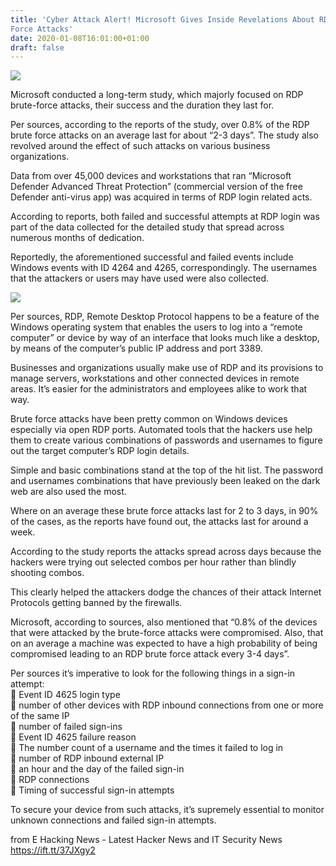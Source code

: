 ```yaml
---
title: 'Cyber Attack Alert! Microsoft Gives Inside Revelations About RDP Brute
Force Attacks'
date: 2020-01-08T16:01:00+01:00
draft: false
---
```


[![](https://1.bp.blogspot.com/-8mkuuNW19UY/XhXdoMEbrpI/AAAAAAAAJdw/BpcmP4dSdjkWO8LQidOmYM9bqizSzCzBACLcBGAsYHQ/s640/11.jpg)](https://1.bp.blogspot.com/-8mkuuNW19UY/XhXdoMEbrpI/AAAAAAAAJdw/BpcmP4dSdjkWO8LQidOmYM9bqizSzCzBACLcBGAsYHQ/s1600/11.jpg)

  

Microsoft conducted a long-term study, which majorly focused on RDP brute-force attacks, their success and the duration they last for.  
  

Per sources, according to the reports of the study, over 0.8% of the RDP brute force attacks on an average last for about “2-3 days”. The study also revolved around the effect of such attacks on various business organizations.  
  
Data from over 45,000 devices and workstations that ran “Microsoft Defender Advanced Threat Protection” (commercial version of the free Defender anti-virus app) was acquired in terms of RDP login related acts.  
  
According to reports, both failed and successful attempts at RDP login was part of the data collected for the detailed study that spread across numerous months of dedication.  
  
Reportedly, the aforementioned successful and failed events include Windows events with ID 4264 and 4265, correspondingly. The usernames that the attackers or users may have used were also collected.  
  

[![](https://1.bp.blogspot.com/-0m6P9Q2G5co/XhXd92jS2gI/AAAAAAAAJd4/8x0cjy8Iw-g5JptNA6F6rn5mXxx33PnaQCLcBGAsYHQ/s640/12.jpg)](https://1.bp.blogspot.com/-0m6P9Q2G5co/XhXd92jS2gI/AAAAAAAAJd4/8x0cjy8Iw-g5JptNA6F6rn5mXxx33PnaQCLcBGAsYHQ/s1600/12.jpg)

  
Per sources, RDP, Remote Desktop Protocol happens to be a feature of the Windows operating system that enables the users to log into a “remote computer” or device by way of an interface that looks much like a desktop, by means of the computer’s public IP address and port 3389.  
  
Businesses and organizations usually make use of RDP and its provisions to manage servers, workstations and other connected devices in remote areas. It’s easier for the administrators and employees alike to work that way.  
  
Brute force attacks have been pretty common on Windows devices especially via open RDP ports. Automated tools that the hackers use help them to create various combinations of passwords and usernames to figure out the target computer’s RDP login details.  
  
Simple and basic combinations stand at the top of the hit list. The password and usernames combinations that have previously been leaked on the dark web are also used the most.  
  
Where on an average these brute force attacks last for 2 to 3 days, in 90% of the cases, as the reports have found out, the attacks last for around a week.  
  
According to the study reports the attacks spread across days because the hackers were trying out selected combos per hour rather than blindly shooting combos.  
  
This clearly helped the attackers dodge the chances of their attack Internet Protocols getting banned by the firewalls.  
  
Microsoft, according to sources, also mentioned that “0.8% of the devices that were attacked by the brute-force attacks were compromised. Also, that on an average a machine was expected to have a high probability of being compromised leading to an RDP brute force attack every 3-4 days”.  
  
Per sources it’s imperative to look for the following things in a sign-in attempt:  
 Event ID 4625 login type  
 number of other devices with RDP inbound connections from one or more of the same IP  
 number of failed sign-ins  
 Event ID 4625 failure reason  
 The number count of a username and the times it failed to log in  
 number of RDP inbound external IP  
 an hour and the day of the failed sign-in  
 RDP connections  
 Timing of successful sign-in attempts  
  
To secure your device from such attacks, it’s supremely essential to monitor unknown connections and failed sign-in attempts.  
  
  

  
  
from E Hacking News - Latest Hacker News and IT Security News https://ift.tt/37JXgy2